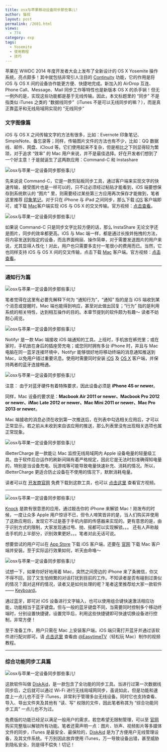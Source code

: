 ```yaml
---
title: osx与苹果移动设备同步那些事儿!
author: 猫叔
layout: post
permalink: /2601.html
views:
  - 774
category: exp
tags:
  - Yosemite
  - 使用教程
  - 技巧
---
```

苹果在 WWDC 2014 年度开发者大会上发布了全新设计的 OS X Yosemite 操作系统，亮点颇多！其中就包括非常引人注目的 <a title="" href="http://www.apple.com/cn/ios/ios8/continuity/" data-original-title="">Continuity</a> 功能，它的作用是将 iOS 与 OS X 间的设备协作能更方便、快捷地完成。新加入的 AirDrop 互连、Phone Call、Message、Mail 同步工作等特性也是新版本 OS X 的杀手锏！但无一例外的是，实现这些功能都是基于无线传输。因此，本文标题里的 “同步” 不是指类似 iTunes 之类的 “数据线同步”（iTunes 不是可以无线同步的嘛？），而是真正靠蓝牙和无线局域网实现的 “无线同步”

### 文字图像篇

iOS 与 OS X 之间传输文字的方法有很多，比如：Evernote 印象笔记、SimpleNote、备忘录等；同样，传输图片文件的方法也有不少，比如：QQ 数据线、邮件、网盘、iCloud 等。它们使用起来不复杂，但是相比之下则显得较为繁琐，对于追求 “效率” 的 Mac 用户来说，并不是最佳选择。好在开发者们想到了一个好主意！于是就诞生了这两款应用：Command-C 和 Instashare

<div class="insert-post-ads">
</div>

<img class=" aligncenter" src="http://cache.maoshu.cc//wp-content/uploads/sinapicv2-backup/2601-ww4-large-005V4vEUjw1eo3mm4ox8rj30jg0c10td.jpg" alt="osx与苹果一定设备同步那些事儿!" />

先来说说 Command-C，它是一款剪贴板同步工具，通过客户端来实现文字的快速传输，接受图片也是一样可以的，只不过必须经过粘贴才能看到，iOS 端要想保存到系统默认的 “图片” 里，则需要经过某些第三方应用再次保存才能做到，笔者这里推荐 <a title="" href="http://itunes.apple.com/cn/app/evernote/id281796108?mt=8" data-original-title="">印象笔记</a>。对于只在 iPhone 与 iPad 之间同步，那么下载 <a title="" href="http://itunes.apple.com/cn/app/command-c/id692783673" data-original-title="">iOS</a> 客户端即可，或下载 <a title="" href="https://itunes.apple.com/cn/app/command-c-clipboard-sharing/id692787282?mt=12" data-original-title="">Mac</a>客户端实现 iOS 与 OS X 的交叉传输。官方视频：<a title="" href="http://v.youku.com/v_show/id_XNzYwMjAyMTQw.html" data-original-title="">点击查看</a>。

<img class=" aligncenter" src="http://cache.maoshu.cc//wp-content/uploads/sinapicv2-backup/2601-ww3-large-005V4vEUjw1eo3mmak4ujj30ta0gntcl.jpg" alt="osx与苹果一定设备同步那些事儿!" />

如果说 Command-C 只是同步文字比较方便的话，那么 InstaShare 无论文字还是图片，同步的效率都更高。iOS 与 Mac 端一样，都是通过长按并拖拽的方法，将内容发送到指定的设备，而且界面绚丽、操作简单，对于需要发送图片的用户来说，尤其显得人性化！对此，用户也只需要多支付一笔很小的费用而已。当然，它也同样支持 iOS 与 OS X 间的交叉传输，点击下载 <a title="" href="https://itunes.apple.com/cn/app/instashare-transfer-files/id685953216?mt=12" data-original-title="">Mac</a> 客户端。官方视频：<a title="" href="http://v.youku.com/v_show/id_XNzYwMjAyNDA4.html" data-original-title="">点击查看</a>。

* * *

### 通知行为篇

<img class=" aligncenter" src="http://cache.maoshu.cc//wp-content/uploads/sinapicv2-backup/2601-ww1-large-005V4vEUjw1eo3mmq8nr6j31040kbdir.jpg" alt="osx与苹果一定设备同步那些事儿!" />

笔者觉得在这里有必要先解释下何为 “通知行为”，“通知” 指的是当 iOS 端收到某个消息或提醒时，Mac 端也能得到响应，甚至对此做出回复；“行为” 指的是利用系统的相关特性，达到相互操作的目的。本章节提到的软件颇为有趣～ 读者不妨耐心阅览。

<img class=" aligncenter" src="http://cache.maoshu.cc//wp-content/uploads/sinapicv2-backup/2601-ww2-large-005V4vEUjw1eo3mmwwxvlj30jg0ae40s.jpg" alt="osx与苹果一定设备同步那些事儿!" />

Notifyr 是一款 Mac 端接收 iOS 端通知的工具。上班时，手机放在裤兜里；或在家时，手机放在身后的插座旁充电；或您同时拥有多台 iPhone 时，并且与 Mac 电脑在同一蓝牙连接环境中，Notifyr 能够很好地将移动终端的消息通知推送到 Mac，以免用户错过重要讯息。使用时需要同时安装 <a title="" href="https://itunes.apple.com/cn/app/notifyr-receive-ios-notifications/id873639935?l=nl&ls=1&mt=8" data-original-title="">iOS</a> 及 <a title="" href="http://getnotifyr.com/mac/" data-original-title="">OS X</a> 客户端，并保持两者的蓝牙连接畅通。

<img class=" aligncenter" src="http://cache.maoshu.cc//wp-content/uploads/sinapicv2-backup/2601-ww2-large-005V4vEUjw1eo3mn1x7vfj30qo0iw76n.jpg" alt="osx与苹果一定设备同步那些事儿!" />

注意： 由于对蓝牙硬件有着特殊要求，因此设备必须是 **iPhone 4S or newer**。

同样，Mac 设备的要求是：**Macbook Air 2011 or newer、Macbook Pro 2012 or newer、iMac Late 2012 or newer、Mac Mini 2011 or newer、Mac Pro 2013 or newer**。

Mac 端接收的消息必须在收到第一次推送后，在列表中勾选相关应用后，才可以正常显示。若之前从未收到来自该应用的推送，那么列表里没有出现相关选项也属正常现象。

<img class=" aligncenter" src="http://cache.maoshu.cc//wp-content/uploads/sinapicv2-backup/2601-ww3-large-005V4vEUjw1eo3mn87pl3j316i0nw0xk.jpg" alt="osx与苹果一定设备同步那些事儿!" />

iBetterCharge 是一款能让 Mac 监控无线局域网内 Apple 设备电量的轻量级工具。由于软件后台运作的刷新间隔有着严格规定，因此它是无法时刻准确得知电量的，特别是当设备充电、玩游戏等可能导致电量快速补充、消耗的情况。所以，iBetterCharge 更适合防止设备在不使用的情况下，默默消耗电量。

读者可以在 <a title="" href="http://softorino.com/ibettercharge/" data-original-title="">开发商官网</a> 免费下载到这款工具，也可以 <a title="" href="http://v.youku.com/v_show/id_XNzU5MDA2MDUy.html" data-original-title="">点击这里</a> 查看官方视频。

* * *

<img class=" aligncenter" src="http://cache.maoshu.cc//wp-content/uploads/sinapicv2-backup/2601-ww1-large-005V4vEUjw1eo3mne1kuqj31hc0u0q7d.jpg" alt="osx与苹果一定设备同步那些事儿!" />

<a title="" href="http://www.waerfa.com/knock" data-original-title="">Knock</a> 是款有很意思的应用，通过敲击你的 iPhone 来解锁 Mac！刚发布的时候，一度让众多 Apple 用户惊讶不已，但令人啼笑皆非的是，当人们购买并使用了这款应用后，发现它不过是基于手机内部的传感器来实现的。更有意思的是，由于识别方式的限制，大家发现通过甩、抛、摇都可以实现解锁。。。 还有人声称敲击手机的上半部分，识别效果更好。。。笔者对此无话可说。

想要尝试的用户可以在 <a title="" href="http://itunes.apple.com/cn/app/knock-unlock-your-mac-your/id692929970?mt=8" data-original-title="">App Store</a> 下载 iOS 客户端，还要在 <a title="" href="http://www.knocktounlock.com/" data-original-title="">官网</a> 下载 Mac 客户端并安装。至于实际运行效果如何，听天由命咯～

<img class=" aligncenter" src="http://cache.maoshu.cc//wp-content/uploads/sinapicv2-backup/2601-ww3-large-005V4vEUjw1eo3mnmgwnnj30rn0h875v.jpg" alt="osx与苹果一定设备同步那些事儿!" />

试想一下，如果你好好地用着 Mac，突然之间旁边的 iPhone 来了条微信，你又不得不回，回了又生怕频繁的对话打扰到目前的工作。不知读者是否有碰到过类似的情况？面对这样的情况，读者又是如何处理的呢？笔者这里推荐给大家一款软件 —— <a title="" href="https://itunes.apple.com/us/app/1keyboard/id766939888?ls=1&mt=12" data-original-title="">Keyboard</a>。

通过蓝牙，即可对 iOS 设备进行文字输入，也可以使用组合键快速激活相应功能，功能相当于蓝牙键盘。但与一般的蓝牙键盘不同，当需要同时控制多个移动终端时，分别设置快捷键，设置完毕后，利用这些快捷键即可快速切换设备进行控制，非常方便！

至于准备工作，用户只需在 Mac 上安装客户端，iOS 端只需打开蓝牙并通过该软件进行配对即可。请 <a title="" href="http://v.youku.com/v_show/id_XNDkyNDM0MzY0.html" data-original-title="">点击这里</a> 查看由 <a title="" href="http://weibo.com/easytimetv" data-original-title="">@EasytimeTV</a>（轻松玩 Mac）制作的视频教程。

* * *

### 综合功能同步工具篇

<img class=" aligncenter" src="http://cache.maoshu.cc//wp-content/uploads/sinapicv2-backup/2601-ww4-large-005V4vEUjw1eo3mnsj1lgj30nw0h577j.jpg" alt="osx与苹果一定设备同步那些事儿!" />

这款软件叫做 <a title="" href="http://www.digidna.net/diskaid" data-original-title="">DiskAid</a>，是一款包含了全功能的同步工具。当进行过第一次数据线同步后，之后就可以通过 Wi-Fi 进行无线局域网同步，虽说如此，但是功能和速度上一点儿也不亚于 iTunes，非常利于管理多台无线设备。同时它也支持查看、导入、导出文件夹及其他有 ”读、写“ 权限的文件，因此笔者称其为 “综合功能同步工具” 一点儿也不为过。

免费版的功能已经足以满足一般用户的需求，若您希望无限制管理，可以至 <a title="" href="http://www.digidna.net/diskaid" data-original-title="">官网</a> 购买完整版以解锁所有功能。笔者还需声明一点：图片、铃声、视频影片等多媒体文件的同步，iTunes 是最安全、最保险的，<a title="" href="http://www.digidna.net/diskaid" data-original-title="">DiskAid</a> 是为了方便用户无线管理设备，及其文件系统。千万别因此放弃使用 iTunes，万一导致设备出错，甚至威胁到隐私安全，则是得不偿失！切记！

